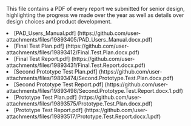<p>This file contains a PDF of every report we submitted for senior design, highlighting the progress we made over the year as well as details over design choices and product development.</p>
<li> [PAD_Users_Manual.pdf] (https://github.com/user-attachments/files/19893405/PAD_Users_Manual.docx.pdf)</li>
<li> [Final Test Plan.pdf] (https://github.com/user-attachments/files/19893412/Final.Test.Plan.docx.pdf) </li>
<li> [Final Test Report.pdf] (https://github.com/user-attachments/files/19893431/Final.Test.Report.docx.pdf)</li>
<li> [Second Prototype Test Plan.pdf] (https://github.com/user-attachments/files/19893474/Second.Prototype.Test.Plan.docx.pdf)</li>
<li> [Second Prototype Test Report.pdf] (https://github.com/user-attachments/files/19893498/Second.Prototype.Test.Report.docx.1.pdf)</li>
<li> [Prototype Test Plan.pdf] (https://github.com/user-attachments/files/19893575/Prototype.Test.Plan.docx.pdf)</li>
<li> [Prototype Test Report.pdf] (https://github.com/user-attachments/files/19893517/Prototype.Test.Report.docx.1.pdf)</li>


